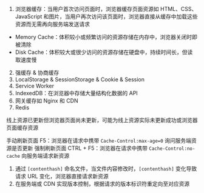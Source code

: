 1. 浏览器缓存：当用户首次访问页面时，浏览器缓存页面资源如 HTML、CSS、JavaScript 和图片，当用户再次访问该页面时，浏览器直接从缓存中加载这些资源而无需再向服务端发送请求

- Memory Cache：体积较小或频繁访问的资源存储在内存中，浏览器关闭时即被清除
- Disk Cache：体积较大或很少访问的资源存储在硬盘中，持续时间长，但读取速度慢

2. 强缓存 & 协商缓存
3. LocalStorage & SessionStorage & Cookie & Session
4. Service Worker
5. IndexedDB：在浏览器中存储大量结构化数据的 API
6. 网关缓存如 Nginx 和 CDN
7. Redis

线上资源已更新但浏览器页面尚未更新，可能为线上资源实际未更新成功或浏览器页面缓存资源

手动刷新页面 F5：浏览器在请求中携带 `Cache-Control:max-age=0` 询问服务端资源是否更新
强制刷新页面 CTRL + F5：浏览器在请求中携带 `Cache-Control:no-cache` 向服务端请求新资源

1. 通过 `[contenthash]` 命名文件，当文件内容修改时，`[contenthash]` 变化导致请求 URL 变化，浏览器直接请求新资源
2. 在服务端或 CDN 实现版本控制，根据请求的版本标识符重定向至对应资源
